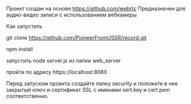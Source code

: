 Проект создан на основе https://github.com/webrtc
Предназначен для аудио-видео записи с использованием вебкамеры

Как запустить

git clone https://github.com/PioneerFromUSSR/record.git

npm install

запустить node server.js из папки web_server 

пройти по адресу https://localhost:8080

Перед запуском проекта создайте папку security и положите в нее
закрытый ключ и сертификат SSL с именами sert.key и cert.pem
соответственно.
